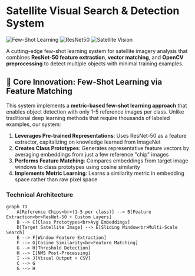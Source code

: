 # Satellite Visual Search & Detection System

![Few-Shot Learning](https://img.shields.io/badge/Few--Shot%20Learning-blue)
![ResNet50](https://img.shields.io/badge/ResNet--50-orange)
![Satellite Vision](https://img.shields.io/badge/Satellite%20Vision-brightgreen)

A cutting-edge few-shot learning system for satellite imagery analysis that combines **ResNet-50 feature extraction**, **vector matching**, and **OpenCV preprocessing** to detect multiple objects with minimal training examples.

## 🚀 Core Innovation: Few-Shot Learning via Feature Matching

This system implements a **metric-based few-shot learning approach** that enables object detection with only 1-5 reference images per class. Unlike traditional deep learning methods that require thousands of labeled examples, our system:

1. **Leverages Pre-trained Representations**: Uses ResNet-50 as a feature extractor, capitalizing on knowledge learned from ImageNet
2. **Creates Class Prototypes**: Generates representative feature vectors by averaging embeddings from just a few reference "chip" images
3. **Performs Feature Matching**: Compares embeddings from target image windows to class prototypes using cosine similarity
4. **Implements Metric Learning**: Learns a similarity metric in embedding space rather than raw pixel space

### Technical Architecture

```mermaid
graph TD
    A[Reference Chips<br>(1-5 per class)] --> B[Feature Extraction<br>ResNet-50 + Custom Layers]
    B --> C[Class Prototypes<br>Avg Embeddings]
    D[Target Satellite Image] --> E[Sliding Window<br>Multi-Scale Search]
    E --> F[Window Feature Extraction]
    F --> G[Cosine Similarity<br>Feature Matching]
    G --> H[Threshold Detection]
    H --> I[NMS Post-Processing]
    I --> J[Visual Output + CSV]
    C --> G
    G --> H
```
